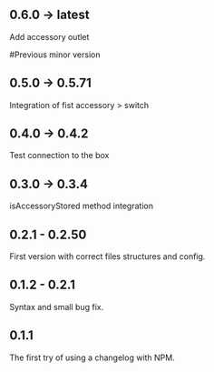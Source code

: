 ## 0.6.0 -> latest
Add accessory outlet

#Previous minor version
## 0.5.0 -> 0.5.71
Integration of fist accessory > switch
## 0.4.0 -> 0.4.2
Test connection to the box
## 0.3.0 -> 0.3.4
isAccessoryStored method integration
## 0.2.1 - 0.2.50
First version with correct files structures and config.
## 0.1.2 - 0.2.1
Syntax and small bug fix.
## 0.1.1
The first try of using a changelog with NPM.
